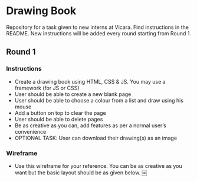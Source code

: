 # Drawing Book
Repository for a task given to new interns at Vicara. Find instructions in the README. New instructions will be added every round starting from Round 1.

## Round 1

### Instructions
* Create a drawing book using HTML, CSS & JS. You may use a framework (for JS or CSS)
* User should be able to create a new blank page
* User should be able to choose a colour from a list and draw using his mouse
* Add a button on top to clear the page
* User should be able to delete pages
* Be as creative as you can, add features as per a normal user’s convenience
* OPTIONAL TASK: User can download their drawing(s) as an image

### Wireframe
* Use this wireframe for your reference. You can be as creative as you want but the basic layout should be as given below.
￼
